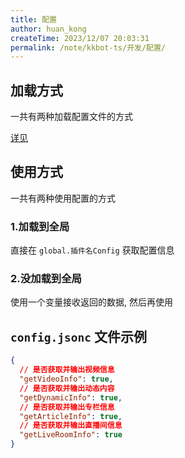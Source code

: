 ```yaml
---
title: 配置
author: huan_kong
createTime: 2023/12/07 20:03:31
permalink: /note/kkbot-ts/开发/配置/
---
```


## 加载方式

一共有两种加载配置文件的方式

[详见](../3.支持库/loadConfig.md)

## 使用方式

一共有两种使用配置的方式

### 1.加载到全局

直接在 `global.插件名Config` 获取配置信息

### 2.没加载到全局

使用一个变量接收返回的数据, 然后再使用

## `config.jsonc` 文件示例

~~~json
{
  // 是否获取并输出视频信息
  "getVideoInfo": true,
  // 是否获取并输出动态内容
  "getDynamicInfo": true,
  // 是否获取并输出专栏信息
  "getArticleInfo": true,
  // 是否获取并输出直播间信息
  "getLiveRoomInfo": true
}
~~~
